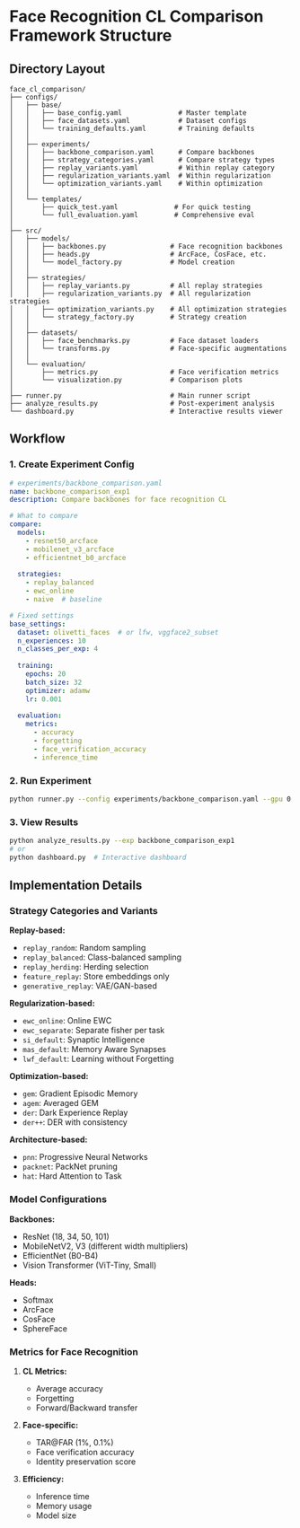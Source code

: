 # Face Recognition CL Comparison Framework Structure

## Directory Layout
```
face_cl_comparison/
├── configs/
│   ├── base/
│   │   ├── base_config.yaml              # Master template
│   │   ├── face_datasets.yaml            # Dataset configs
│   │   └── training_defaults.yaml        # Training defaults
│   │
│   ├── experiments/
│   │   ├── backbone_comparison.yaml      # Compare backbones
│   │   ├── strategy_categories.yaml      # Compare strategy types
│   │   ├── replay_variants.yaml          # Within replay category
│   │   ├── regularization_variants.yaml  # Within regularization
│   │   └── optimization_variants.yaml    # Within optimization
│   │
│   └── templates/
│       ├── quick_test.yaml              # For quick testing
│       └── full_evaluation.yaml         # Comprehensive eval
│
├── src/
│   ├── models/
│   │   ├── backbones.py                # Face recognition backbones
│   │   ├── heads.py                    # ArcFace, CosFace, etc.
│   │   └── model_factory.py            # Model creation
│   │
│   ├── strategies/
│   │   ├── replay_variants.py          # All replay strategies
│   │   ├── regularization_variants.py  # All regularization strategies
│   │   ├── optimization_variants.py    # All optimization strategies
│   │   └── strategy_factory.py         # Strategy creation
│   │
│   ├── datasets/
│   │   ├── face_benchmarks.py          # Face dataset loaders
│   │   └── transforms.py               # Face-specific augmentations
│   │
│   └── evaluation/
│       ├── metrics.py                  # Face verification metrics
│       └── visualization.py            # Comparison plots
│
├── runner.py                           # Main runner script
├── analyze_results.py                  # Post-experiment analysis
└── dashboard.py                        # Interactive results viewer
```

## Workflow

### 1. Create Experiment Config
```yaml
# experiments/backbone_comparison.yaml
name: backbone_comparison_exp1
description: Compare backbones for face recognition CL

# What to compare
compare:
  models:
    - resnet50_arcface
    - mobilenet_v3_arcface
    - efficientnet_b0_arcface
  
  strategies:
    - replay_balanced
    - ewc_online
    - naive  # baseline

# Fixed settings
base_settings:
  dataset: olivetti_faces  # or lfw, vggface2_subset
  n_experiences: 10
  n_classes_per_exp: 4
  
  training:
    epochs: 20
    batch_size: 32
    optimizer: adamw
    lr: 0.001
    
  evaluation:
    metrics: 
      - accuracy
      - forgetting
      - face_verification_accuracy
      - inference_time
```

### 2. Run Experiment
```bash
python runner.py --config experiments/backbone_comparison.yaml --gpu 0
```

### 3. View Results
```bash
python analyze_results.py --exp backbone_comparison_exp1
# or
python dashboard.py  # Interactive dashboard
```

## Implementation Details

### Strategy Categories and Variants

**Replay-based:**
- `replay_random`: Random sampling
- `replay_balanced`: Class-balanced sampling  
- `replay_herding`: Herding selection
- `feature_replay`: Store embeddings only
- `generative_replay`: VAE/GAN-based

**Regularization-based:**
- `ewc_online`: Online EWC
- `ewc_separate`: Separate fisher per task
- `si_default`: Synaptic Intelligence
- `mas_default`: Memory Aware Synapses
- `lwf_default`: Learning without Forgetting

**Optimization-based:**
- `gem`: Gradient Episodic Memory
- `agem`: Averaged GEM
- `der`: Dark Experience Replay
- `der++`: DER with consistency

**Architecture-based:**
- `pnn`: Progressive Neural Networks
- `packnet`: PackNet pruning
- `hat`: Hard Attention to Task

### Model Configurations

**Backbones:**
- ResNet (18, 34, 50, 101)
- MobileNetV2, V3 (different width multipliers)
- EfficientNet (B0-B4)
- Vision Transformer (ViT-Tiny, Small)

**Heads:**
- Softmax
- ArcFace
- CosFace
- SphereFace

### Metrics for Face Recognition

1. **CL Metrics:**
   - Average accuracy
   - Forgetting
   - Forward/Backward transfer

2. **Face-specific:**
   - TAR@FAR (1%, 0.1%)
   - Face verification accuracy
   - Identity preservation score

3. **Efficiency:**
   - Inference time
   - Memory usage
   - Model size